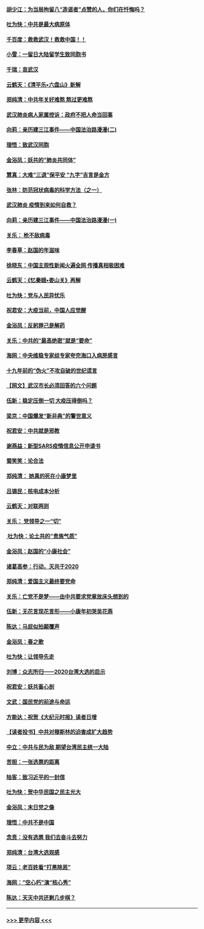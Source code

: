 #### [胡少江：为当局拘留八“造谣者”点赞的人，你们在忏悔吗？](../pages/nsc993/n11836801.md?t=02020601) 
#### [吐为快：中共是最大病原体](../pages/nsc993/n11836748.md?t=02020601) 
#### [千百度：救救武汉！救救中国！！](../pages/nsc993/n11836145.md?t=02020601) 
#### [小雪：一留日大陆留学生致同胞书](../pages/nsc993/n11834624.md?t=02020601) 
#### [千瑞：哀武汉](../pages/nsc993/n11833647.md?t=02020601) 
#### [云鹤天：《清平乐▪六盘山》新解](../pages/nsc993/n11833611.md?t=02020601) 
#### [郑纯清：中共年关好难熬 熬过更难熬](../pages/nsc993/n11833489.md?t=02020601) 
#### [武汉肺炎病人家属控诉：政府不把人命当回事](../pages/nsc993/n11833205.md?t=02020601) 
#### [向莉：亲历建三江事件——中国法治路漫漫(二)](../pages/nsc993/n11829102.md?t=02020601) 
#### [理悟：致武汉同胞](../pages/nsc993/n11831522.md?t=02020601) 
#### [金浴凤：妖共的“肺炎共同体”](../pages/nsc993/n11829448.md?t=02020601) 
#### [慧真：大难“三退”保平安 “九字”吉言是金方](../pages/nsc993/n11829501.md?t=02020601) 
#### [张林：防范冠状病毒的科学方法（之一）](../pages/nsc993/n11828618.md?t=02020601) 
#### [武汉肺炎 疫情到来如何自救？](../pages/nsc993/n11827632.md?t=02020601) 
#### [向莉：亲历建三江事件——中国法治路漫漫(一)](../pages/nsc993/n11827190.md?t=02020601) 
#### [关乐： 枪不敌病毒](../pages/nsc993/n11826746.md?t=02020601) 
#### [李春草：赵国的年滋味](../pages/nsc993/n11826321.md?t=02020601) 
#### [徐晓东：中国主观性新闻火遍全网 传播真相极困难](../pages/nsc993/n11826508.md?t=02020601) 
#### [云鹤天：《忆秦娥▪娄山关》再解](../pages/nsc993/n11824682.md?t=02020601) 
#### [吐为快：党与人民异忧乐](../pages/nsc993/n11824660.md?t=02020601) 
#### [祝君安：大疫当前，中国人应觉醒](../pages/nsc993/n11821946.md?t=02020601) 
#### [金浴凤：反躬罪己是解药](../pages/nsc993/n11820280.md?t=02020601) 
#### [关乐：中共的“最高绝密”就是“要命”](../pages/nsc993/n11816946.md?t=02020601) 
#### [海网：中央维稳专家组专家夸完海口入病房感言](../pages/nsc993/n11815138.md?t=02020601) 
#### [十九年前的“伪火”不攻自破的世纪谎言](../pages/nsc993/n11813238.md?t=02020601) 
#### [【网文】武汉市长必须回答的六个问题](../pages/nsc993/n11813848.md?t=02020601) 
#### [伍新：稳定压倒一切 大疫压得倒吗？](../pages/nsc993/n11812634.md?t=02020601) 
#### [梁京：中国爆发“新非典”的警世意义](../pages/nsc993/n11812554.md?t=02020601) 
#### [祝君安：中共就是邪教](../pages/nsc993/n11812431.md?t=02020601) 
#### [谢燕益：新型SARS疫情信息公开申请书](../pages/nsc993/n11808840.md?t=02020601) 
#### [蜀笑笑：论合法](../pages/nsc993/n11808064.md?t=02020601) 
#### [郑纯清： 她真的死在小康梦里](../pages/nsc993/n11806623.md?t=02020601) 
#### [吕锡民：核电成本分析](../pages/nsc993/n11806284.md?t=02020601) 
#### [云鹤天：对联两则](../pages/nsc993/n11805957.md?t=02020601) 
#### [关乐： 党领导之一“切”](../pages/nsc993/n11804505.md?t=02020601) 
#### [ 吐为快：论土共的“贵族气质”](../pages/nsc993/n11804490.md?t=02020601) 
#### [金浴凤：赵国的“小康社会”](../pages/nsc993/n11804452.md?t=02020601) 
#### [诸葛高参：行动，灭共于2020](../pages/nsc993/n11804120.md?t=02020601) 
#### [郑纯清：爱国主义最终要党命](../pages/nsc993/n11802197.md?t=02020601) 
#### [关乐：亡党不是梦——由中共要求党章放床头想到的](../pages/nsc993/n11802156.md?t=02020601) 
#### [伍新：无花言现花言形——小康年初哭吴花燕](../pages/nsc993/n11800044.md?t=02020601) 
#### [陈达：马屁似拍颠覆声](../pages/nsc993/n11800010.md?t=02020601) 
#### [金浴凤：春之歌](../pages/nsc993/n11797687.md?t=02020601) 
#### [吐为快：让领导先走](../pages/nsc993/n11797512.md?t=02020601) 
#### [刘博：众志所归——2020台湾大选的启示](../pages/nsc993/n11796878.md?t=02020601) 
#### [祝君安：妖共畜心剖](../pages/nsc993/n11794273.md?t=02020601) 
#### [文武：国民党的前途与命运](../pages/nsc993/n11794198.md?t=02020601) 
#### [方能达：祝贺《大纪元时报》读者日增](../pages/nsc993/n11793807.md?t=02020601) 
#### [【读者投书】中共对穆斯林的迫害成扩大趋势](../pages/nsc993/n11791371.md?t=02020601) 
#### [中立：中共与民为敌 期望台湾民主统一大陆](../pages/nsc993/n11790392.md?t=02020601) 
#### [苦胆：一张选票的距离](../pages/nsc993/n11788914.md?t=02020601) 
#### [陆客：致习近平的一封信](../pages/nsc993/n11788867.md?t=02020601) 
#### [吐为快：贺中华民国之民主光大](../pages/nsc993/n11788618.md?t=02020601) 
#### [金浴凤：末日党之像](../pages/nsc993/n11787475.md?t=02020601) 
#### [理悟：中共不是中国](../pages/nsc993/n11787463.md?t=02020601) 
#### [念贲：没有选票  我们去奋斗去努力](../pages/nsc993/n11787398.md?t=02020601) 
#### [郑纯清：台湾大选观感](../pages/nsc993/n11786210.md?t=02020601) 
#### [项云：老百姓看“打黑除恶”](../pages/nsc993/n11785398.md?t=02020601) 
#### [海网：“空心朽”演“核心秀”](../pages/nsc993/n11783874.md?t=02020601) 
#### [陈达：天灭中共还剩几步棋？](../pages/nsc993/n11783719.md?t=02020601) 

----
#### [ >>> 更早内容 <<< ](../indexes/nsc993-earlier.md)

